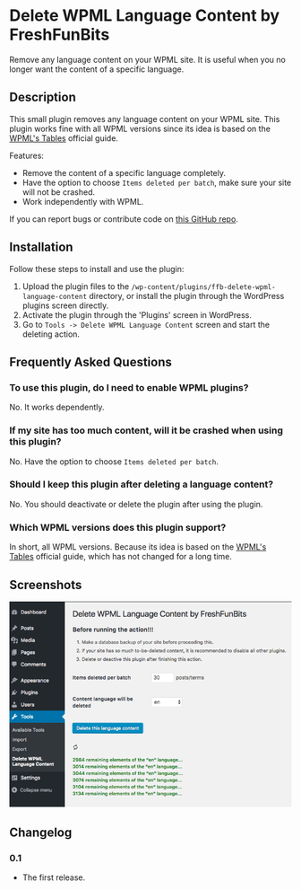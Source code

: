 # Delete WPML Language Content by FreshFunBits

Remove any language content on your WPML site. It is useful when you no longer want the content of a specific language.

## Description

This small plugin removes any language content on your WPML site. This plugin works fine with all WPML versions since its idea is based on the [WPML's Tables](https://wpml.org/documentation/support/wpml-tables/) official guide.

Features:

* Remove the content of a specific language completely.
* Have the option to choose `Items deleted per batch`, make sure your site will not be crashed.
* Work independently with WPML.

If you can report bugs or contribute code on [this GitHub repo](https://github.com/FreshFunBits/ffb-delete-wpml-language-content).

## Installation

Follow these steps to install and use the plugin:

1. Upload the plugin files to the `/wp-content/plugins/ffb-delete-wpml-language-content` directory, or install the plugin through the WordPress plugins screen directly.
1. Activate the plugin through the 'Plugins' screen in WordPress.
1. Go to `Tools -> Delete WPML Language Content` screen and start the deleting action.


## Frequently Asked Questions

### To use this plugin, do I need to enable WPML plugins?
No. It works dependently.

### If my site has too much content, will it be crashed when using this plugin?
No. Have the option to choose `Items deleted per batch`.

### Should I keep this plugin after deleting a language content?
No. You should deactivate or delete the plugin after using the plugin.

### Which WPML versions does this plugin support?
In short, all WPML versions. Because its idea is based on the [WPML's Tables](https://wpml.org/documentation/support/wpml-tables/) official guide, which has not changed for a long time.

## Screenshots

![The plugin screen in action](screenshot-1.png "The plugin screen in action")

## Changelog

### 0.1
* The first release.